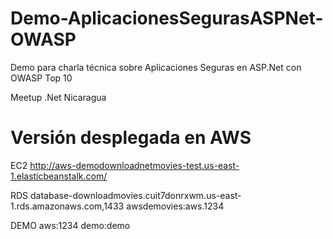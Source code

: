 # Demo-AplicacionesSegurasASPNet-OWASP
Demo para charla técnica sobre Aplicaciones Seguras en ASP.Net con OWASP Top 10

Meetup .Net Nicaragua

# Versión desplegada en AWS

EC2
http://aws-demodownloadnetmovies-test.us-east-1.elasticbeanstalk.com/

RDS
database-downloadmovies.cuit7donrxwm.us-east-1.rds.amazonaws.com,1433
awsdemovies:aws.1234

DEMO
aws:1234
demo:demo


